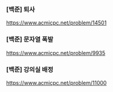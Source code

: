 ### [백준] 퇴사

https://www.acmicpc.net/problem/14501

### [백준] 문자열 폭발

https://www.acmicpc.net/problem/9935

### [백준] 강의실 배정

https://www.acmicpc.net/problem/11000

